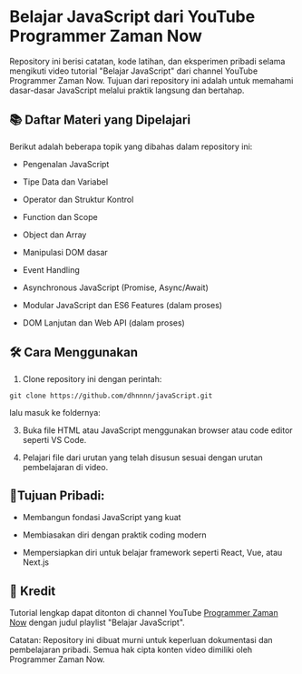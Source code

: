 # Belajar JavaScript dari YouTube Programmer Zaman Now

Repository ini berisi catatan, kode latihan, dan eksperimen pribadi selama mengikuti video tutorial "Belajar JavaScript" dari channel YouTube Programmer Zaman Now. Tujuan dari repository ini adalah untuk memahami dasar-dasar JavaScript melalui praktik langsung dan bertahap.

## 📚 Daftar Materi yang Dipelajari

Berikut adalah beberapa topik yang dibahas dalam repository ini:
- Pengenalan JavaScript

- Tipe Data dan Variabel

- Operator dan Struktur Kontrol

- Function dan Scope

- Object dan Array

- Manipulasi DOM dasar

- Event Handling

- Asynchronous JavaScript (Promise, Async/Await)

- Modular JavaScript dan ES6 Features (dalam proses)

- DOM Lanjutan dan Web API (dalam proses)
  
## 🛠️ Cara Menggunakan

1. Clone repository ini dengan perintah:
```
git clone https://github.com/dhnnnn/javaScript.git
```
lalu masuk ke foldernya:

3. Buka file HTML atau JavaScript menggunakan browser atau code editor seperti VS Code.

4. Pelajari file dari urutan yang telah disusun sesuai dengan urutan pembelajaran di video.


## 🎯Tujuan Pribadi:

- Membangun fondasi JavaScript yang kuat

- Membiasakan diri dengan praktik coding modern

- Mempersiapkan diri untuk belajar framework seperti React, Vue, atau Next.js

## 🙏 Kredit

Tutorial lengkap dapat ditonton di channel YouTube [Programmer Zaman Now](https://www.youtube.com/@ProgrammerZamanNow/courses) dengan judul playlist "Belajar JavaScript".

Catatan: Repository ini dibuat murni untuk keperluan dokumentasi dan pembelajaran pribadi. Semua hak cipta konten video dimiliki oleh Programmer Zaman Now.
